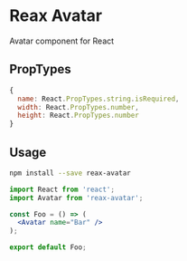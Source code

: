# Reax Avatar

Avatar component for React

## PropTypes

```js
{
  name: React.PropTypes.string.isRequired,
  width: React.PropTypes.number,
  height: React.PropTypes.number
}
```

## Usage
```sh
npm install --save reax-avatar
```

```jsx
import React from 'react';
import Avatar from 'reax-avatar';

const Foo = () => (
  <Avatar name="Bar" />
);

export default Foo;
```
